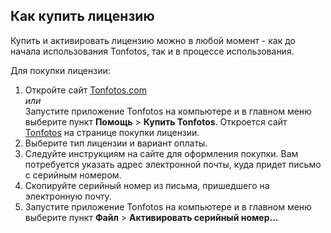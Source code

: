 ## Как купить лицензию

Купить и активировать лицензию можно в любой момент - как до начала использования Tonfotos, так и в процессе использования.

Для покупки лицензии:
1. Откройте сайт [Tonfotos.com](https://tonfotos.com/)
<br>*или*
<br>Запустите приложение Tonfotos на компьютере и в главном меню выберите пункт **Помощь** > **Купить Tonfotos**. Откроется сайт [Tonfotos](https://tonfotos.com/ru/buy/?utm_source=app&utm_content=menu) на странице покупки лицензии. 
2. Выберите тип лицензии и вариант оплаты. 
3. Следуйте инструкциям на сайте для оформления покупки. Вам потребуется указать адрес электронной почты, куда придет письмо с серийным номером.
4. Скопируйте серийный номер из письма, пришедшего на электронную почту.
5. Запустите приложение Tonfotos на компьютере и в главном меню выберите пункт **Файл** > **Активировать серийный номер...**
